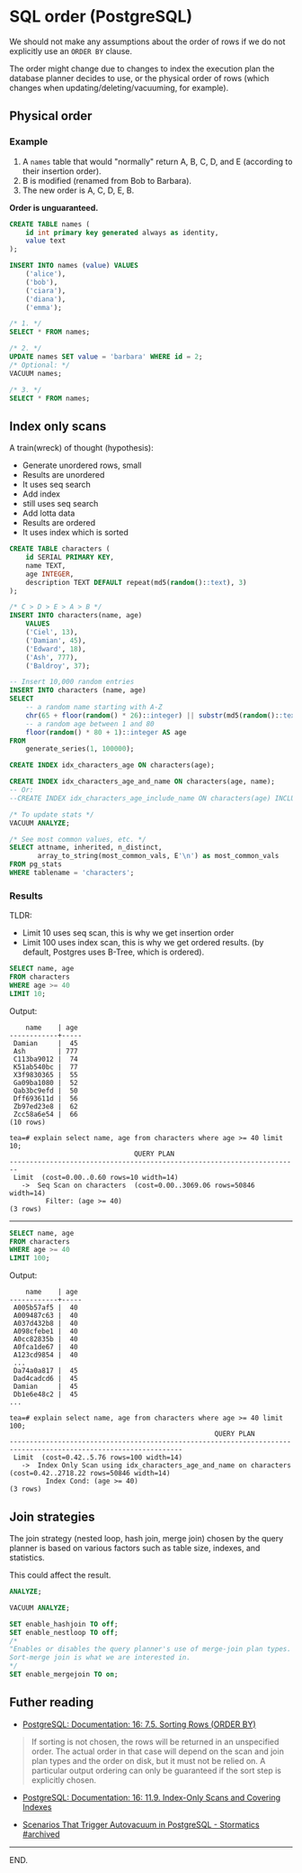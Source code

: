 # SQL order (PostgreSQL)

We should not make any assumptions about the order of rows if we do not explicitly use an `ORDER BY` clause.

The order might change due to changes to index the execution plan the database planner decides to use, or the physical order of rows (which changes when updating/deleting/vacuuming, for example).


## Physical order


### Example

1. A `names` table that would "normally" return A, B, C, D, and E (according to their insertion order).
2. B is modified (renamed from Bob to Barbara).
3. The new order is A, C, D, E, B.

**Order is unguaranteed.**

```sql
CREATE TABLE names (
    id int primary key generated always as identity,
    value text
);

INSERT INTO names (value) VALUES
    ('alice'),
    ('bob'),
    ('ciara'),
    ('diana'),
    ('emma');

/* 1. */
SELECT * FROM names;

/* 2. */
UPDATE names SET value = 'barbara' WHERE id = 2;
/* Optional: */
VACUUM names;

/* 3. */
SELECT * FROM names;
```


## Index only scans

A train(wreck) of thought (hypothesis):
- Generate unordered rows, small
- Results are unordered
- It uses seq search
- Add index
- still uses seq search
- Add lotta data
- Results are ordered
- It uses index which is sorted

```sql
CREATE TABLE characters (
    id SERIAL PRIMARY KEY,
    name TEXT,
    age INTEGER,
    description TEXT DEFAULT repeat(md5(random()::text), 3)
);
```

```sql
/* C > D > E > A > B */
INSERT INTO characters(name, age)
    VALUES
    ('Ciel', 13),
    ('Damian', 45),
    ('Edward', 18),
    ('Ash', 777),
    ('Baldroy', 37);
```

```sql
-- Insert 10,000 random entries
INSERT INTO characters (name, age)
SELECT
    -- a random name starting with A-Z
    chr(65 + floor(random() * 26)::integer) || substr(md5(random()::text), 1, 9) AS name,
    -- a random age between 1 and 80
    floor(random() * 80 + 1)::integer AS age
FROM
    generate_series(1, 100000);
```

```sql
CREATE INDEX idx_characters_age ON characters(age);
```

```sql
CREATE INDEX idx_characters_age_and_name ON characters(age, name);
-- Or:
--CREATE INDEX idx_characters_age_include_name ON characters(age) INCLUDE (name);
```

```sql
/* To update stats */
VACUUM ANALYZE;
```

```sql
/* See most common values, etc. */
SELECT attname, inherited, n_distinct,
       array_to_string(most_common_vals, E'\n') as most_common_vals
FROM pg_stats
WHERE tablename = 'characters';
```

### Results

TLDR:
- Limit 10 uses seq scan, this is why we get insertion order
- Limit 100 uses index scan, this is why we get ordered results.
(by default, Postgres uses B-Tree, which is ordered).

```sql
SELECT name, age
FROM characters
WHERE age >= 40
LIMIT 10;
```

Output:
```
    name    | age
------------+-----
 Damian     |  45
 Ash        | 777
 C113ba9012 |  74
 K51ab540bc |  77
 X3f9830365 |  55
 Ga09ba1080 |  52
 Qab3bc9efd |  50
 Dff693611d |  56
 Zb97ed23e8 |  62
 Zcc58a6e54 |  66
(10 rows)
```

```
tea=# explain select name, age from characters where age >= 40 limit 10;
                               QUERY PLAN
------------------------------------------------------------------------
 Limit  (cost=0.00..0.60 rows=10 width=14)
   ->  Seq Scan on characters  (cost=0.00..3069.06 rows=50846 width=14)
         Filter: (age >= 40)
(3 rows)
```

---

```sql
SELECT name, age
FROM characters
WHERE age >= 40
LIMIT 100;
```

Output:
```
    name    | age
------------+-----
 A005b57af5 |  40
 A009487c63 |  40
 A037d432b8 |  40
 A098cfebe1 |  40
 A0cc82835b |  40
 A0fca1de67 |  40
 A123cd9854 |  40
 ...
 Da74a0a817 |  45
 Dad4cadcd6 |  45
 Damian     |  45
 Db1e6e48c2 |  45
...
```

```
tea=# explain select name, age from characters where age >= 40 limit 100;
                                                   QUERY PLAN
-----------------------------------------------------------------------------------------------------------------
 Limit  (cost=0.42..5.76 rows=100 width=14)
   ->  Index Only Scan using idx_characters_age_and_name on characters  (cost=0.42..2718.22 rows=50846 width=14)
         Index Cond: (age >= 40)
(3 rows)
```


## Join strategies

The join strategy (nested loop, hash join, merge join) chosen by the query planner is based on various factors such as table size, indexes, and statistics.

This could affect the result.

```sql
ANALYZE;

VACUUM ANALYZE;

SET enable_hashjoin TO off;
SET enable_nestloop TO off;
/*
"Enables or disables the query planner's use of merge-join plan types. The default is on."
Sort-merge join is what we are interested in.
*/
SET enable_mergejoin TO on;
```


## Futher reading

- [PostgreSQL: Documentation: 16: 7.5. Sorting Rows (ORDER BY)](https://www.postgresql.org/docs/current/queries-order.html)
> If sorting is not chosen, the rows will be returned in an unspecified order. The actual order in that case will depend on the scan and join plan types and the order on disk, but it must not be relied on. A particular output ordering can only be guaranteed if the sort step is explicitly chosen.

- [PostgreSQL: Documentation: 16: 11.9. Index-Only Scans and Covering Indexes](https://www.postgresql.org/docs/current/indexes-index-only-scans.html)

- [Scenarios That Trigger Autovacuum in PostgreSQL - Stormatics](https://stormatics.tech/blogs/scenarios-that-trigger-autovacuum-in-postgresql)
[#archived](http://web.archive.org/web/20250116171623/https://stormatics.tech/blogs/scenarios-that-trigger-autovacuum-in-postgresql)

---

END.

